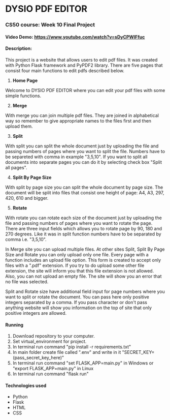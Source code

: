 # DYSIO PDF EDITOR
### CS50 course: Week 10 Final Project

#### Video Demo: https://www.youtube.com/watch?v=sDyCPWlFfuc
#### Description:

This project is a website that allows users to edit pdf files. 
It was created with Python Flask framework and PyPDF2 library.
There are five pages that consist four main functions to edit pdfs described below.

1. **Home Page**

<p>Welcome to DYSIO PDF EDITOR where you can edit your pdf files with some simple functions.</p>

2. **Merge**

<p>With merge you can join multiple pdf files. They are joined in alphabetical way so remember to give appropriate names to the files first and then upload them.</p>

3. **Split**
<p>With split you can split the whole document just by uploading the file and passing numbers of pages where you want to split the file. Numbers have to be separeted with comma in example "3,5,10". If you want to split all documents into separate pages you can do it by selecting check box "Split all pages".</p> 

4. **Split By Page Size**
<p>With split by page size you can split the whole document by page size. The document will be split into files that consist one height of page: A4, A3, 297, 420, 610 and bigger.</p>

5. **Rotate**
<p>With rotate you can rotate each size of the document just by uploading the file and passing numbers of pages where you want to rotate the page. There are three input fields which allows you to rotate page by 90, 180 and 270 degrees. Like it was in split function numbers have to be separated by comma i.e. "3,5,10".</p> 

In Merge site you can upload multiple files. At other sites Split, Split By Page Size and Rotate you can only upload only one file. Every page with a function includes an upload file option. This form is created to accept only files with a ".pdf" extension.
If you try to do upload some other file extension, the site will inform you that this file extension is not allowed. Also, you can not upload an empty file. The site will show you an error that no file was selected.

Split and Rotate size have additional field input for page numbers where you want to split or rotate the document. You can pass here only positive integers separated by a comma. If you pass character or don't pass anything website will show you information on the top of site that only positive integers are allowed.

#### Running 
1. Download repository to your computer.
1. Set virtual_environment for project.
1. In terminal run command "pip install -r requirements.txt"
1. In main folder create file called ".env" and write in it "SECRET_KEY=(pass_secret_key_here)"
1. In terminal run command "set FLASK_APP=main.py" in Windows or "export FLASK_APP=main.py" in Linux
1. In terminal run command "flask run"

#### Technologies used
 - Python
 - Flask
 - HTML
 - CSS